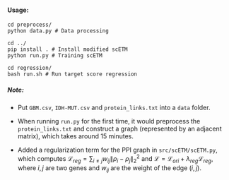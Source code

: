 #### Usage:

```shell
cd preprocess/
python data.py # Data processing

cd ../
pip install . # Install modified scETM
python run.py # Training scETM

cd regression/
bash run.sh # Run target score regression
```



##### Note:

- Put `GBM.csv`, `IDH-MUT.csv` and `protein_links.txt` into a `data` folder.

- When running `run.py` for the first time, it would preprocess the `protein_links.txt` and construct a graph (represented by an adjacent matrix), which takes around 15 minutes.

- Added a regularization term for the PPI graph in `src/scETM/scETM.py`, which computes
  $\mathcal L_{reg} = \sum_{i\neq j} w_{ij} \|\rho_i - \rho_j\|_2^2$ and 
  $\mathcal L = \mathcal L_{ori} + \lambda_{reg}\mathcal L_{reg}$,
  where $i,j$ are two genes and $w_{ij}$ are the weight of the edge $(i,j)$.
